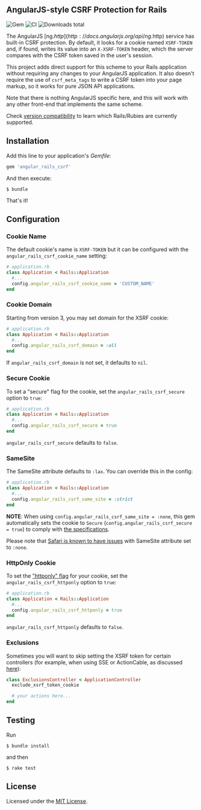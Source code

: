 ## AngularJS-style CSRF Protection for Rails

![Gem](https://img.shields.io/gem/v/angular_rails_csrf)
![CI](https://github.com/jsanders/angular_rails_csrf/actions/workflows/ci.yml/badge.svg)
![Downloads total](https://img.shields.io/gem/dt/angular_rails_csrf)

The AngularJS [ng.$http](http://docs.angularjs.org/api/ng.$http) service has built-in CSRF protection. By default, it looks for a cookie named `XSRF-TOKEN` and, if found, writes its value into an `X-XSRF-TOKEN` header, which the server compares with the CSRF token saved in the user's session.

This project adds direct support for this scheme to your Rails application without requiring any changes to your AngularJS application. It also doesn't require the use of `csrf_meta_tags` to write a CSRF token into your page markup, so it works for pure JSON API applications.

Note that there is nothing AngularJS specific here, and this will work with any other front-end that implements the same scheme.

Check [version compatibility](https://github.com/jsanders/angular_rails_csrf/wiki/Version-Compatibility) to learn which Rails/Rubies are currently supported.

## Installation

Add this line to your application's *Gemfile*:

```ruby
gem 'angular_rails_csrf'
```

And then execute:

```console
$ bundle
```

That's it!

## Configuration

### Cookie Name

The default cookie's name is `XSRF-TOKEN` but it can be configured with the `angular_rails_csrf_cookie_name` setting:

```ruby
# application.rb
class Application < Rails::Application
  #...
  config.angular_rails_csrf_cookie_name = 'CUSTOM_NAME'
end
```

### Cookie Domain

Starting from version 3, you may set domain for the XSRF cookie:

```ruby
# application.rb
class Application < Rails::Application
  #...
  config.angular_rails_csrf_domain = :all
end
```

If `angular_rails_csrf_domain` is not set, it defaults to `nil`.

### Secure Cookie

To set a "secure" flag for the cookie, set the `angular_rails_csrf_secure` option to `true`:

```ruby
# application.rb
class Application < Rails::Application
  #...
  config.angular_rails_csrf_secure = true
end
```

`angular_rails_csrf_secure` defaults to `false`.

### SameSite

The SameSite attribute defaults to `:lax`. You can override this in the config:

```ruby
# application.rb
class Application < Rails::Application
  #...
  config.angular_rails_csrf_same_site = :strict
end
```

**NOTE**: When using `config.angular_rails_csrf_same_site = :none`, this gem automatically sets the cookie to `Secure` (`config.angular_rails_csrf_secure = true`) to comply with [the specifications](https://tools.ietf.org/html/draft-west-cookie-incrementalism-00).

Please note that [Safari is known to have issues](https://bugs.webkit.org/show_bug.cgi?id=198181) with SameSite attribute set to `:none`.

### HttpOnly Cookie

To set the ["httponly" flag](https://owasp.org/www-community/HttpOnly) for your cookie, set the `angular_rails_csrf_httponly` option to `true`:

```ruby
# application.rb
class Application < Rails::Application
  #...
  config.angular_rails_csrf_httponly = true
end
```

`angular_rails_csrf_httponly` defaults to `false`.

### Exclusions

Sometimes you will want to skip setting the XSRF token for certain controllers (for example, when using SSE or ActionCable, as discussed [here](https://github.com/jsanders/angular_rails_csrf/issues/7)):

```ruby
class ExclusionsController < ApplicationController
  exclude_xsrf_token_cookie

  # your actions here...
end
```

## Testing

Run

```console
$ bundle install
```

and then

```console
$ rake test
```

## License

Licensed under the [MIT License](https://github.com/jsanders/angular_rails_csrf/blob/master/LICENSE).
